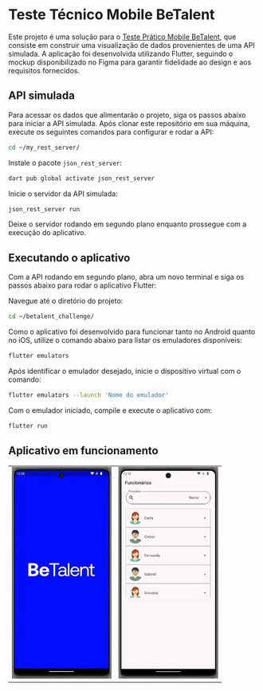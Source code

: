 # Teste Técnico Mobile BeTalent

Este projeto é uma solução para o [Teste Prático Mobile BeTalent](https://github.com/BeMobile/desafio-mobile), que consiste em construir uma visualização de dados provenientes de uma API simulada. A aplicação foi desenvolvida utilizando Flutter, seguindo o mockup disponibilizado no Figma para garantir fidelidade ao design e aos requisitos fornecidos.

## API simulada

Para acessar os dados que alimentarão o projeto, siga os passos abaixo para iniciar a API simulada. Após clonar este repositório em sua máquina, execute os seguintes comandos para configurar e rodar a API:

```bash
cd ~/my_rest_server/
```

Instale o pacote `json_rest_server`:

```bash
dart pub global activate json_rest_server
```

Inicie o servidor da API simulada:

```bash
json_rest_server run
```

Deixe o servidor rodando em segundo plano enquanto prossegue com a execução do aplicativo.

## Executando o aplicativo

Com a API rodando em segundo plano, abra um novo terminal e siga os passos abaixo para rodar o aplicativo Flutter:

Navegue até o diretório do projeto:

```bash
cd ~/betalent_challenge/
```

Como o aplicativo foi desenvolvido para funcionar tanto no Android quanto no iOS, utilize o comando abaixo para listar os emuladores disponíveis:

```bash
flutter emulators
```

Após identificar o emulador desejado, inicie o dispositivo virtual com o comando:

```bash
flutter emulators --launch 'Nome do emulador'
```

Com o emulador iniciado, compile e execute o aplicativo com:

```bash
flutter run
```

## Aplicativo em funcionamento

<div style="text-align: center">
   <table>
      <tr>
         <td style="text-align: center">
            <img src="https://github.com/geanjrii/betalent_mobile_test/blob/main/images/test1.gif" width="200"/>
         </td>
         <td style="text-align: center">
            <img src="https://github.com/geanjrii/betalent_mobile_test/blob/main/images/test2.gif" width="200"/>
         </td>
      </tr>
   </table>
</div>
